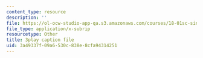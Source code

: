```yaml
---
content_type: resource
description: ''
file: https://ol-ocw-studio-app-qa.s3.amazonaws.com/courses/18-01sc-single-variable-calculus-fall-2010/3a49337f09a6530c838e8cfa94314251_1RLctDS2hUQ.vtt
file_type: application/x-subrip
resourcetype: Other
title: 3play caption file
uid: 3a49337f-09a6-530c-838e-8cfa94314251
---
```

